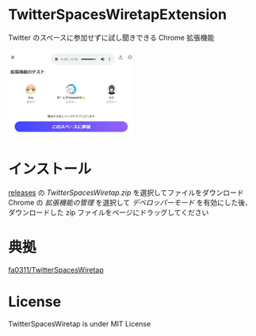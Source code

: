# TwitterSpacesWiretapExtension

Twitter のスペースに参加せずに試し聞きできる Chrome 拡張機能<br>

<img width="50%" src="docs/img/screenshots1.jpg">

# インストール

[releases](https://github.com/fa0311/TwitterSpacesWiretap/releases) の _TwitterSpacesWiretap.zip_ を選択してファイルをダウンロード<br>
Chrome の _拡張機能の管理_ を選択して _デベロッパーモード_ を有効にした後、ダウンロードした zip ファイルをページにドラッグしてください<br>

# 典拠

[fa0311/TwitterSpacesWiretap](https://github.com/fa0311/TwitterSpacesWiretap)<br>

# License

TwitterSpacesWiretap is under MIT License
